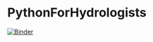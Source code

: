# PythonForHydrologists

[![Binder](https://mybinder.org/badge_logo.svg)](https://mybinder.org/v2/gh/AustralianWaterSchool/PythonForHydrologists/main?filepath=waterra_python_intro.ipynb)
